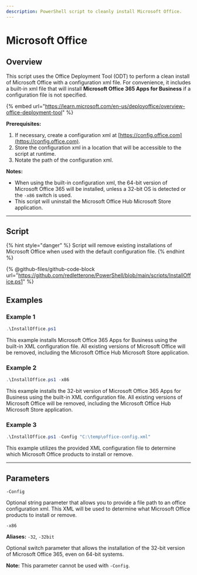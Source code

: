 ```yaml
---
description: PowerShell script to cleanly install Microsoft Office.
---
```


# Microsoft Office

## Overview

This script uses the Office Deployment Tool (ODT) to perform a clean install of Microsoft Office with a configuration xml file. For convenience, it includes a built-in xml file that will install **Microsoft Office 365 Apps for Business** if a configuration file is not specified.

{% embed url="https://learn.microsoft.com/en-us/deployoffice/overview-office-deployment-tool" %}

**Prerequisites:**

1. If necessary, create a configuration xml at [https://config.office.com](https://config.office.com).
2. Store the configuration xml in a location that will be accessible to the script at runtime.
3. Notate the path of the configuration xml.

**Notes:**

* When using the built-in configuration xml, the 64-bit version of Microsoft Office 365 will be installed, unless a 32-bit OS is detected or the `-x86` switch is used.
* This script will uninstall the Microsoft Office Hub Microsoft Store application.

***

## Script

{% hint style="danger" %}
Script will remove existing installations of Microsoft Office when used with the default configuration file.
{% endhint %}

{% @github-files/github-code-block url="https://github.com/redletterone/PowerShell/blob/main/scripts/InstallOffice.ps1" %}

## Examples

### Example 1

```powershell
.\InstallOffice.ps1
```

This example installs Microsoft Office 365 Apps for Business using the built-in XML configuration file. All existing versions of Microsoft Office will be removed, including the Microsoft Office Hub Microsoft Store application.

### Example 2

```powershell
.\InstallOffice.ps1 -x86
```

This example installs the 32-bit version of Microsoft Office 365 Apps for Business using the built-in XML configuration file. All existing versions of Microsoft Office will be removed, including the Microsoft Office Hub Microsoft Store application.

### Example 3

```powershell
.\InstallOffice.ps1 -Config "C:\temp\office-config.xml"
```

This example utilizes the provided XML configuration file to determine which Microsoft Office products to install or remove.

***

## Parameters

`-Config`

Optional string parameter that allows you to provide a file path to an office configuration xml. This XML will be used to determine what Microsoft Office products to install or remove.



`-x86`

**Aliases:** `-32`, `-32bit`

Optional switch parameter that allows the installation of the 32-bit version of Microsoft Office 365, even on 64-bit systems.&#x20;

**Note:** This parameter cannot be used with `-Config`.
